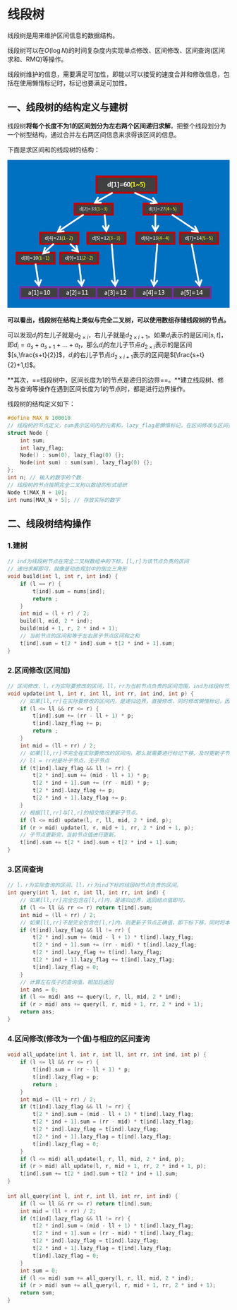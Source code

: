 # 线段树

线段树是用来维护区间信息的数据结构。

线段树可以在$O(\log N)$的时间复杂度内实现单点修改、区间修改、区间查询(区间求和、RMQ)等操作。

线段树维护的信息，需要满足可加性，即能以可以接受的速度合并和修改信息，包括在使用懒惰标记时，标记也要满足可加性。



## 一、线段树的结构定义与建树

线段树**将每个长度不为1的区间划分为左右两个区间递归求解**，把整个线段划分为一个树型结构，通过合并左右两区间信息来求得该区间的信息。

下面是求区间和的线段树的结构：

![img](segt1.png)

**可以看出，线段树在结构上类似与完全二叉树，可以使用数组存储线段树的节点。**

可以发现$d_i$的左儿子就是$d_{2\times i}$，右儿子就是$d_{2 \times i + 1}$。如果$d_i$表示的是区间$[s,t]$，即$d_i=a_s+a_{s+1}+...+a_t$，那么$d_i$的左儿子节点$d_{2\times i}$表示的是区间$[s,\frac{s+t}{2}]$，$d_i$的右儿子节点$d_{2\times i + 1}$表示的区间是$[\frac{s+t}{2}+1,t]$。

**其次，==线段树中，区间长度为1的节点是递归的边界==。**建立线段树、修改与查询等操作在遇到区间长度为1的节点时，都是进行边界操作。

线段树的结构定义如下：

```c++
#define MAX_N 100010
// 线段树的节点定义，sum表示区间内的元素和，lazy_flag是懒惰标记，在区间修改与区间查询中使用。
struct Node {
    int sum;
    int lazy_flag;
    Node() : sum(0), lazy_flag(0) {};
    Node(int sum) : sum(sum), lazy_flag(0) {};
};
int n; // 输入的数字的个数
// 线段树的节点按照完全二叉树以数组的形式组织
Node t[MAX_N + 10];
int nums[MAX_N + 5]; // 存放实际的数字
```



## 二、线段树结构操作

### 1.建树

```c++
// ind为线段树节点在完全二叉树数组中的下标，[l,r]为该节点负责的区间
// 递归求解即可，就像是动态规划中的倒立三角形
void build(int l, int r, int ind) {
    if (l == r) {
        t[ind].sum = nums[ind];
        return ;
    }
    int mid = (l + r) / 2;
    build(l, mid, 2 * ind);
    build(mid + 1, r, 2 * ind + 1);
    // 当前节点的区间和等于左右孩子节点区间和之和
    t[ind].sum = t[2 * ind].sum + t[2 * ind + 1].sum;
}
```



### 2.区间修改(区间加)

```c++
// 区间修改，l，r为实际要修改的区间，ll，rr为当前节点负责的区间范围，ind为线段树节点下标，p为增加的数值
void update(int l, int r, int ll, int rr, int ind, int p) {
    // 如果[ll,rr]在实际要修改的区间内，是递归边界，直接修改，同时修改懒惰标记，因为其孩子节点可以暂时不更新
    if (l <= ll && rr <= r) {
        t[ind].sum += (rr - ll + 1) * p;
        t[ind].lazy_flag += p;
        return ;
    }
    int mid = (ll + rr) / 2;
    // 如果[ll,rr]不完全在实际要修改的区间内，那么就需要进行标记下移，及时更新子节点为正确值。
    // ll = rr时是叶子节点，无子节点
    if (t[ind].lazy_flag && ll != rr) {
        t[2 * ind].sum += (mid - ll + 1) * p;
        t[2 * ind + 1].sum += (rr - mid) * p;
        t[2 * ind].lazy_flag += p;
        t[2 * ind + 1].lazy_flag += p;
    }
    // 根据[ll,rr]与[l,r]的相交情况更新子节点。
    if (l <= mid) update(l, r, ll, mid, 2 * ind, p);
    if (r > mid) update(l, r, mid + 1, rr, 2 * ind + 1, p);
    // 子节点更新完，当前节点值进行更新。
    t[ind].sum += t[2 * ind].sum + t[2 * ind + 1].sum;
}
```



### 3.区间查询

```c++
// l，r为实际查询的区间，ll，rr为ind下标的线段树节点负责的区间。
int query(int l, int r, int ll, int rr, int ind) {
    // 如果[ll,rr]完全包含在[l,r]内，是递归边界，返回结点值即可。
    if (l <= ll && rr <= r) return t[ind].sum;
    int mid = (ll + rr) / 2;
    // 如果[ll,rr]不是完全包含在[l,r]内，则更新子节点正确值，即下标下移，同时将本节点的懒惰标记置零。
    if (t[ind].lazy_flag && ll != rr) {
        t[2 * ind].sum += (mid - l + 1) * t[ind].lazy_flag;
        t[2 * ind + 1].sum += (rr - mid) * t[ind].lazy_flag;
        t[2 * ind].lazy_flag += t[ind].lazy_flag;
        t[2 * ind + 1].lazy_flag += t[ind].lazy_flag;
        t[ind].lazy_flag = 0;
    }
    // 计算左右孩子的查询值，相加后返回
    int ans = 0;
    if (l <= mid) ans += query(l, r, ll, mid, 2 * ind);
    if (r > mid) ans += query(l, r, mid + 1, rr, 2 * ind + 1);
    return ans;
}
```



### 4.区间修改(修改为一个值)与相应的区间查询

```c++
void all_update(int l, int r, int ll, int rr, int ind, int p) {
    if (l <= ll && rr <= r) {
        t[ind].sum = (rr - ll + 1) * p;
        t[ind].lazy_flag = p;
        return ;
    }
    int mid = (ll + rr) / 2;
    if (t[ind].lazy_flag && ll != rr) {
        t[2 * ind].sum = (mid - ll + 1) * t[ind].lazy_flag;
        t[2 * ind + 1].sum = (rr - mid) * t[ind].lazy_flag;
        t[2 * ind].lazy_flag = t[ind].lazy_flag;
        t[2 * ind + 1].lazy_flag = t[ind].lazy_flag;
        t[ind].lazy_flag = 0;
    } 
    if (l <= mid) all_update(l, r, ll, mid, 2 * ind, p);
    if (r > mid) all_update(l, r, mid + 1, rr, 2 * ind + 1, p);
    t[ind].sum += t[2 * ind].sum + t[2 * ind + 1].sum;
}

int all_query(int l, int r, int ll, int rr, int ind) {
    if (l <= ll && rr <= r) return t[ind].sum;
    int mid = (ll + rr) / 2;
    if (t[ind].lazy_flag && ll != rr) {
        t[2 * ind].sum = (mid - ll + 1) * t[ind].lazy_flag;
        t[2 * ind + 1].sum = (rr - mid) * t[ind].lazy_flag;
        t[2 * ind].lazy_flag = t[ind].lazy_flag;
        t[2 * ind + 1].lazy_flag = t[ind].lazy_flag;
        t[ind].lazy_flag = 0;
    }
    int sum = 0;
    if (l <= mid) sum += all_query(l, r, ll, mid, 2 * ind); 
    if (r > mid) sum += all_query(l, r, mid + 1, rr, 2 * ind + 1);
    return sum;
}
```

